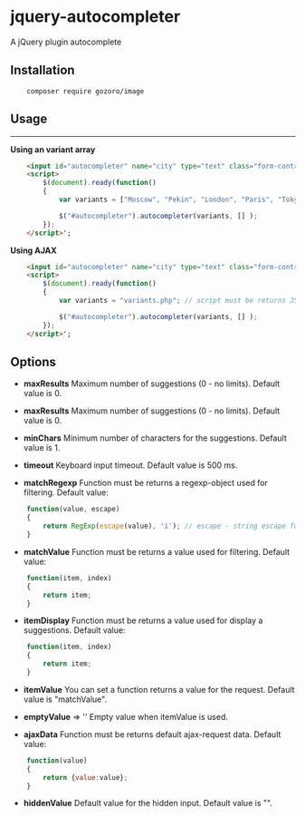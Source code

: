 # jquery-autocompleter
A jQuery plugin autocomplete





## Installation
```code
	composer require gozoro/image
```

## Usage
-----

**Using an variant array**

```html
	<input id="autocompleter" name="city" type="text" class="form-control"  value=""/>
	<script>
		$(document).ready(function()
		{
			var variants = ["Moscow", "Pekin", "London", "Paris", "Tokyo"];

			$("#autocompleter").autocompleter(variants, [] );
		});
	</script>';
```


**Using AJAX**

```html
	<input id="autocompleter" name="city" type="text" class="form-control"  value=""/>
	<script>
		$(document).ready(function()
		{
			var variants = "variants.php"; // script must be returns JSON with an variant array

			$("#autocompleter").autocompleter(variants, [] );
		});
	</script>';
```

## Options

- **maxResults**
  Maximum number of suggestions (0 - no limits). Default value is 0.

- **maxResults**
  Maximum number of suggestions (0 - no limits). Default value is 0.

- **minChars**
  Minimum number of characters for the suggestions. Default value is 1.

- **timeout**
  Keyboard input timeout. Default value is 500 ms.

- **matchRegexp**
  Function must be returns a regexp-object used for filtering.
  Default value:
```javascript
	function(value, escape)
	{
		return RegExp(escape(value), 'i'); // escape - string escape function
	}
```

- **matchValue**
  Function must be returns a value used for filtering.
  Default value:
```javascript
	function(item, index)
	{
		return item;
	}
```

- **itemDisplay**
  Function must be returns a value used for display a suggestions.
  Default value:
```javascript
	function(item, index)
	{
		return item;
	}
```

- **itemValue**
  You can set a function returns a value for the request. Default value is "matchValue".

- **emptyValue**  => ''
  Empty value when itemValue is used.

- **ajaxData**
  Function must be returns default ajax-request data.
  Default value:
```javascript
	function(value)
	{
		return {value:value};
	}
```

- **hiddenValue**
  Default value for the hidden input. Default value is "".